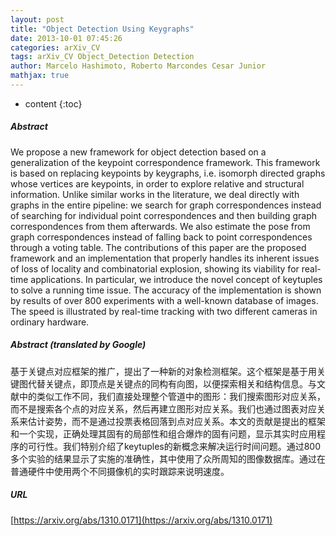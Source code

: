 ```yaml
---
layout: post
title: "Object Detection Using Keygraphs"
date: 2013-10-01 07:45:26
categories: arXiv_CV
tags: arXiv_CV Object_Detection Detection
author: Marcelo Hashimoto, Roberto Marcondes Cesar Junior
mathjax: true
---
```


* content
{:toc}

##### Abstract
We propose a new framework for object detection based on a generalization of the keypoint correspondence framework. This framework is based on replacing keypoints by keygraphs, i.e. isomorph directed graphs whose vertices are keypoints, in order to explore relative and structural information. Unlike similar works in the literature, we deal directly with graphs in the entire pipeline: we search for graph correspondences instead of searching for individual point correspondences and then building graph correspondences from them afterwards. We also estimate the pose from graph correspondences instead of falling back to point correspondences through a voting table. The contributions of this paper are the proposed framework and an implementation that properly handles its inherent issues of loss of locality and combinatorial explosion, showing its viability for real-time applications. In particular, we introduce the novel concept of keytuples to solve a running time issue. The accuracy of the implementation is shown by results of over 800 experiments with a well-known database of images. The speed is illustrated by real-time tracking with two different cameras in ordinary hardware.

##### Abstract (translated by Google)
基于关键点对应框架的推广，提出了一种新的对象检测框架。这个框架是基于用关键图代替关键点，即顶点是关键点的同构有向图，以便探索相关和结构信息。与文献中的类似工作不同，我们直接处理整个管道中的图形：我们搜索图形对应关系，而不是搜索各个点的对应关系，然后再建立图形对应关系。我们也通过图表对应关系来估计姿势，而不是通过投票表格回落到点对应关系。本文的贡献是提出的框架和一个实现，正确处理其固有的局部性和组合爆炸的固有问题，显示其实时应用程序的可行性。我们特别介绍了keytuples的新概念来解决运行时间问题。通过800多个实验的结果显示了实施的准确性，其中使用了众所周知的图像数据库。通过在普通硬件中使用两个不同摄像机的实时跟踪来说明速度。

##### URL
[https://arxiv.org/abs/1310.0171](https://arxiv.org/abs/1310.0171)

